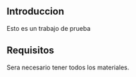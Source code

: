 ## Introduccion

Esto es un trabajo de prueba

## Requisitos

Sera necesario tener todos los materiales.